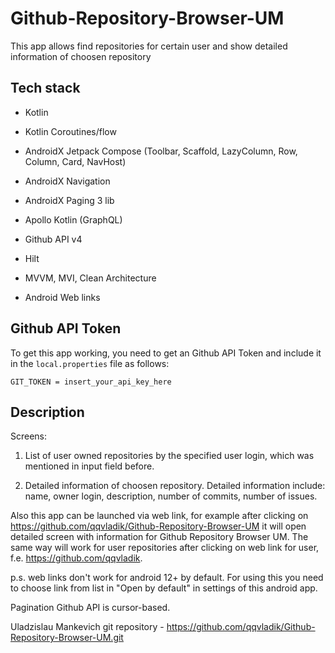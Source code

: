 # Github-Repository-Browser-UM
This app allows find repositories for certain user and show detailed information of choosen repository

## Tech stack

- Kotlin
- Kotlin Coroutines/flow

- AndroidX Jetpack Compose (Toolbar, Scaffold, LazyColumn, Row, Column, Card, NavHost)
- AndroidX Navigation
- AndroidX Paging 3 lib

- Apollo Kotlin (GraphQL)
- Github API v4
- Hilt
- MVVM, MVI, Clean Architecture

- Android Web links

## Github API Token

To get this app working, you need to get an Github API Token
and include it in the `local.properties` file as follows:

```
GIT_TOKEN = insert_your_api_key_here
```

## Description
Screens: 

1. List of user owned repositories by the specified user login, which was mentioned in input field before.

2. Detailed information of choosen repository. Detailed information include: name, owner login, description, number of commits, number of issues.

Also this app can be launched via web link, for example after clicking on https://github.com/qqvladik/Github-Repository-Browser-UM it will open detailed screen with information for Github Repository Browser UM.
The same way will work for user repositories after clicking on web link for user, f.e. https://github.com/qqvladik.

p.s. web links don't work for android 12+ by default. For using this you need to choose link from list in "Open by default" in settings of this android app.

Pagination Github API is cursor-based.

Uladzislau Mankevich
git repository - https://github.com/qqvladik/Github-Repository-Browser-UM.git
